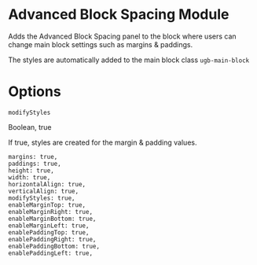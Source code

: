 # Advanced Block Spacing Module

Adds the Advanced Block Spacing panel to the block where users can change main block settings such as margins & paddings.

The styles are automatically added to the main block class `ugb-main-block`

# Options

`modifyStyles`

Boolean, true

If true, styles are created for the margin & padding values.

	margins: true,
	paddings: true,
	height: true,
	width: true,
	horizontalAlign: true,
	verticalAlign: true,
	modifyStyles: true,
	enableMarginTop: true,
	enableMarginRight: true,
	enableMarginBottom: true,
	enableMarginLeft: true,
	enablePaddingTop: true,
	enablePaddingRight: true,
	enablePaddingBottom: true,
	enablePaddingLeft: true,
